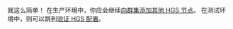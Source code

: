 就这么简单！ 在生产环境中，你应会继续[向群集添加其他 HGS 节点](https://docs.microsoft.com/windows-server/virtualization/guarded-fabric-shielded-vm/guarded-fabric-configure-additional-hgs-nodes)。 在测试环境中，则可以跳到[验证 HGS 配置](https://docs.microsoft.com/windows-server/virtualization/guarded-fabric-shielded-vm/guarded-fabric-verify-hgs-configuration)。

<!-- Appears in guarded-fabric-initialize-hgs-ad-mode-default.md and guarded-fabric-initialize-hgs-tpm-mode-default.md
-->
    
